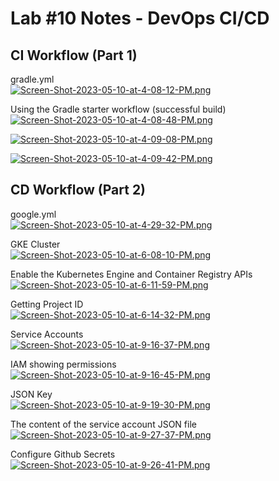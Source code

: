 # Lab #10 Notes - DevOps CI/CD

## CI Workflow (Part 1)
gradle.yml </br>
[![Screen-Shot-2023-05-10-at-4-08-12-PM.png](https://i.postimg.cc/Mp8d5zd5/Screen-Shot-2023-05-10-at-4-08-12-PM.png)](https://postimg.cc/crXR4Gqt)

Using the Gradle starter workflow (successful build) </br>
[![Screen-Shot-2023-05-10-at-4-08-48-PM.png](https://i.postimg.cc/jqpXqs0T/Screen-Shot-2023-05-10-at-4-08-48-PM.png)](https://postimg.cc/xqPHtV1p)

[![Screen-Shot-2023-05-10-at-4-09-08-PM.png](https://i.postimg.cc/BnsBDMnw/Screen-Shot-2023-05-10-at-4-09-08-PM.png)](https://postimg.cc/QH47Zg5p)

[![Screen-Shot-2023-05-10-at-4-09-42-PM.png](https://i.postimg.cc/s2gPHxSY/Screen-Shot-2023-05-10-at-4-09-42-PM.png)](https://postimg.cc/RW2nNMgh)

## CD Workflow (Part 2)
google.yml </br>
[![Screen-Shot-2023-05-10-at-4-29-32-PM.png](https://i.postimg.cc/Y9J1SxPR/Screen-Shot-2023-05-10-at-4-29-32-PM.png)](https://postimg.cc/gXHwS3mL)

GKE Cluster </br>
[![Screen-Shot-2023-05-10-at-6-08-10-PM.png](https://i.postimg.cc/501m5ggt/Screen-Shot-2023-05-10-at-6-08-10-PM.png)](https://postimg.cc/LqCf2zrd)

Enable the Kubernetes Engine and Container Registry APIs </br>
[![Screen-Shot-2023-05-10-at-6-11-59-PM.png](https://i.postimg.cc/Qdh5yC56/Screen-Shot-2023-05-10-at-6-11-59-PM.png)](https://postimg.cc/1f7fg9v6)

Getting Project ID </br>
[![Screen-Shot-2023-05-10-at-6-14-32-PM.png](https://i.postimg.cc/kXb6mXZd/Screen-Shot-2023-05-10-at-6-14-32-PM.png)](https://postimg.cc/VdzL91m7)

Service Accounts </br>
[![Screen-Shot-2023-05-10-at-9-16-37-PM.png](https://i.postimg.cc/Y0fSvhw4/Screen-Shot-2023-05-10-at-9-16-37-PM.png)](https://postimg.cc/YL07V20k)

IAM showing permissions </br>
[![Screen-Shot-2023-05-10-at-9-16-45-PM.png](https://i.postimg.cc/prZ224Dz/Screen-Shot-2023-05-10-at-9-16-45-PM.png)](https://postimg.cc/8f784yXz)

JSON Key </br>
[![Screen-Shot-2023-05-10-at-9-19-30-PM.png](https://i.postimg.cc/8543sS0p/Screen-Shot-2023-05-10-at-9-19-30-PM.png)](https://postimg.cc/zbLpP9N6)

The content of the service account JSON file </br>
[![Screen-Shot-2023-05-10-at-9-27-37-PM.png](https://i.postimg.cc/mkqmF2Ns/Screen-Shot-2023-05-10-at-9-27-37-PM.png)](https://postimg.cc/K3PP6bHq)

Configure Github Secrets </br>
[![Screen-Shot-2023-05-10-at-9-26-41-PM.png](https://i.postimg.cc/pXbGxyTf/Screen-Shot-2023-05-10-at-9-26-41-PM.png)](https://postimg.cc/K4frDGtj)





